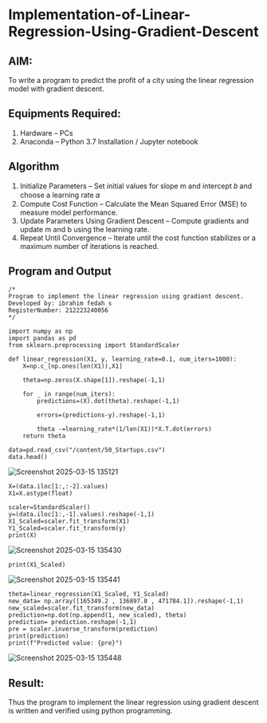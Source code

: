 # Implementation-of-Linear-Regression-Using-Gradient-Descent

## AIM:
To write a program to predict the profit of a city using the linear regression model with gradient descent.

## Equipments Required:
1. Hardware – PCs
2. Anaconda – Python 3.7 Installation / Jupyter notebook

## Algorithm
1. Initialize Parameters – Set initial values for slope m and intercept 𝑏 and choose a learning rate 𝛼
2. Compute Cost Function – Calculate the Mean Squared Error (MSE) to measure model performance.
3. Update Parameters Using Gradient Descent – Compute gradients and update m and b using the learning rate.
4. Repeat Until Convergence – Iterate until the cost function stabilizes or a maximum number of iterations is reached.
 
## Program and Output
```
/*
Program to implement the linear regression using gradient descent.
Developed by: ibrahim fedah s
RegisterNumber: 212223240056
*/

import numpy as np
import pandas as pd 
from sklearn.preprocessing import StandardScaler

def linear_regression(X1, y, learning_rate=0.1, num_iters=1000):
    X=np.c_[np.ones(len(X1)),X1]
    
    theta=np.zeros(X.shape[1]).reshape(-1,1)
    
    for _ in range(num_iters):
        predictions=(X).dot(theta).reshape(-1,1)
        
        errors=(predictions-y).reshape(-1,1)

        theta -=learning_rate*(1/len(X1))*X.T.dot(errors)
    return theta

data=pd.read_csv("/content/50_Startups.csv")
data.head()
```
![Screenshot 2025-03-15 135121](https://github.com/user-attachments/assets/0af5a9f5-66cc-4d99-9e59-78135fb527d7)

```
X=(data.iloc[1:,:-2].values)
X1=X.astype(float)

scaler=StandardScaler()
y=(data.iloc[1:,-1].values).reshape(-1,1)
X1_Scaled=scaler.fit_transform(X1)
Y1_Scaled=scaler.fit_transform(y)
print(X)
```
![Screenshot 2025-03-15 135430](https://github.com/user-attachments/assets/7d2fca11-8177-4239-9507-4213263c8dc3)

```
print(X1_Scaled)
```
![Screenshot 2025-03-15 135441](https://github.com/user-attachments/assets/364ebe3d-87d7-4a53-bf22-92994fb9bfcc)

```
theta=linear_regression(X1_Scaled, Y1_Scaled)
new_data= np.array([165349.2 , 136897.8 , 471784.1]).reshape(-1,1)
new_scaled=scaler.fit_transform(new_data)
prediction=np.dot(np.append(1, new_scaled), theta)
prediction= prediction.reshape(-1,1)
pre = scaler.inverse_transform(prediction)
print(prediction)
print(f"Predicted value: {pre}")
```
![Screenshot 2025-03-15 135448](https://github.com/user-attachments/assets/ff1329fe-0b32-4695-b7a3-a551489c961a)


## Result:
Thus the program to implement the linear regression using gradient descent is written and verified using python programming.
